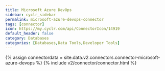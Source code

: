 ```yaml
---
title: Microsoft Azure DevOps
sidebar: cyclr_sidebar
permalink: microsoft-azure-devops-connector
tags: [connector]
icon: https://my.cyclr.com/api/ConnectorIcon/14919
default_header: false
category: Databases
categories: [Databases,Data Tools,Developer Tools]
---
```

{% assign connectordata = site.data.v2.connectors.connector-microsoft-azure-devops %}
{% include v2/connector/connector.html %}	